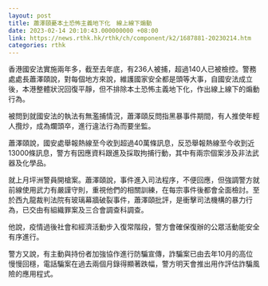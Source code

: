 ```yaml
---
layout: post
title: 蕭澤頤憂本土恐怖主義地下化　線上線下煽動
date: 2023-02-14 20:10:43.000000000 +08:00
link: https://news.rthk.hk/rthk/ch/component/k2/1687881-20230214.htm
categories: rthk
---
```


香港國安法實施兩年多，截至去年底，有236人被捕，超過140人已被檢控。警務處處長蕭澤頤說，對每個地方來說，維護國家安全都是頭等大事，自國安法成立後，本港整體狀況回復平靜，但不排除本土恐怖主義地下化，作出線上線下的煽動行為。

被問到就國安法的執法有無濫捕情況，蕭澤頤反問指黑暴事件期間，有人推使年輕人攬炒，成為爛頭卒，進行違法行為而要坐監。

蕭澤頤說，國安處舉報熱線至今收到超過40萬條訊息，反恐舉報熱線至今收到近13000條訊息，警方有因應資料跟進及採取拘捕行動，其中有兩宗個案涉及非法武器及化學品。

就上月坪洲警員開槍案。蕭澤頤說，事件進入司法程序，不便回應，但強調警方就前線使用武力有嚴謹守則，重視他們的相關訓練，在每宗事件後都會全面檢討。至於西九龍裁判法院有玻璃幕牆破裂事件，蕭澤頤批評，是衝擊司法機構的暴力行為，已交由有組織罪案及三合會調查科調查。

他說，疫情過後社會和經濟活動步入復常階段，警方會確保復辦的公眾活動能安全有序進行。 

警方又說，有主動與持份者加強協作進行防騙宣傳，詐騙案已由去年10月的高位慢慢回穩，電話騙案在過去兩個月錄得顯著跌幅，警方明天會推出用作評估詐騙風險的應用程式。
